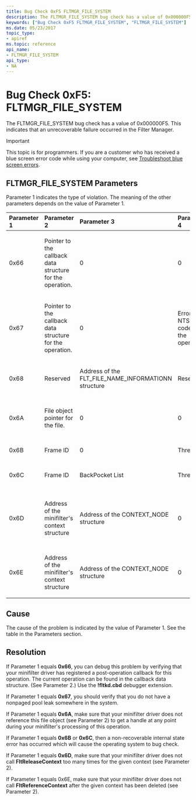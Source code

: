 ```yaml
---
title: Bug Check 0xF5 FLTMGR_FILE_SYSTEM
description: The FLTMGR_FILE_SYSTEM bug check has a value of 0x000000F5. This indicates that an unrecoverable failure occurred in the Filter Manager.
keywords: ["Bug Check 0xF5 FLTMGR_FILE_SYSTEM", "FLTMGR_FILE_SYSTEM"]
ms.date: 05/23/2017
topic_type:
- apiref
ms.topic: reference
api_name:
- FLTMGR_FILE_SYSTEM
api_type:
- NA
---
```


# Bug Check 0xF5: FLTMGR\_FILE\_SYSTEM


The FLTMGR\_FILE\_SYSTEM bug check has a value of 0x000000F5. This indicates that an unrecoverable failure occurred in the Filter Manager.

> [!IMPORTANT]
> This topic is for programmers. If you are a customer who has received a blue screen error code while using your computer, see [Troubleshoot blue screen errors](https://www.windows.com/stopcode).


## FLTMGR\_FILE\_SYSTEM Parameters


Parameter 1 indicates the type of violation. The meaning of the other parameters depends on the value of Parameter 1.

<table>
<colgroup>
<col width="20%" />
<col width="20%" />
<col width="20%" />
<col width="20%" />
<col width="20%" />
</colgroup>
<thead>
<tr class="header">
<th align="left">Parameter 1</th>
<th align="left">Parameter 2</th>
<th align="left">Parameter 3</th>
<th align="left">Parameter 4</th>
<th align="left">Cause of error</th>
</tr>
</thead>
<tbody>
<tr class="odd">
<td align="left"><p>0x66</p></td>
<td align="left"><p>Pointer to the callback data structure for the operation.</p></td>
<td align="left"><p>0</p></td>
<td align="left"><p>0</p></td>
<td align="left"><p>The minifilter returned FLT_PREOP_SUCCESS_WITH_CALLBACK or FLT_PREOP_SYNCHRONIZE from a preoperation callback, but did not register a corresponding postoperation callback.</p></td>
</tr>
<tr class="even">
<td align="left"><p>0x67</p></td>
<td align="left"><p>Pointer to the callback data structure for the operation.</p></td>
<td align="left"><p>0</p></td>
<td align="left"><p>Error NTSTATUS code for the operation</p></td>
<td align="left"><p>An internal object ran out of space, and the system is unable to allocate new space.</p></td>
</tr>
<tr class="odd">
<td align="left"><p>0x68</p></td>
<td align="left"><p>Reserved</p></td>
<td align="left"><p>Address of the FLT_FILE_NAME_INFORMATIONN structure</p></td>
<td align="left"><p>Reserved</p></td>
<td align="left"><p>A FLT_FILE_NAME_INFORMATION structure was dereferenced too many times.</p></td>
</tr>
<tr class="even">
<td align="left"><p>0x6A</p></td>
<td align="left"><p>File object pointer for the file.</p></td>
<td align="left"><p>0</p></td>
<td align="left"><p>0</p></td>
<td align="left"><p>The file-open or file-create request could not be canceled, because one or more handles have been created for the file.</p></td>
</tr>
<tr class="odd">
<td align="left"><p>0x6B</p></td>
<td align="left"><p>Frame ID</p></td>
<td align="left"><p>0</p></td>
<td align="left"><p>Thread</p></td>
<td align="left"><p>Invalid BACKPOCKET IRPCTRL state.</p></td>
</tr>
<tr class="even">
<td align="left"><p>0x6C</p></td>
<td align="left"><p>Frame ID</p></td>
<td align="left"><p>BackPocket List</p></td>
<td align="left"><p>Thread</p></td>
<td align="left"><p>Too many nested PageFaults for BACKPOCKETED IRPCTR.</p></td>
</tr>
<tr class="odd">
<td align="left"><p>0x6D</p></td>
<td align="left"><p>Address of the minifilter's context structure</p></td>
<td align="left"><p>Address of the CONTEXT_NODE structure</p></td>
<td align="left"><p>0</p></td>
<td align="left"><p>The context structure was dereferenced too many times. This means that the reference count on the Filter Manager's CONTEXT_NODE structure went to zero while it was still attached to its associated object.</p></td>
</tr>
<tr class="even">
<td align="left"><p>0x6E</p></td>
<td align="left"><p>Address of the minifilter's context structure</p></td>
<td align="left"><p>Address of the CONTEXT_NODE structure</p></td>
<td align="left"><p>0</p></td>
<td align="left"><p>The context structure was referenced after being freed.</p></td>
</tr>
</tbody>
</table>

 

## Cause

The cause of the problem is indicated by the value of Parameter 1. See the table in the Parameters section.

## Resolution

If Parameter 1 equals **0x66**, you can debug this problem by verifying that your minifilter driver has registered a post-operation callback for this operation. The current operation can be found in the callback data structure. (See Parameter 2.) Use the **!fltkd.cbd** debugger extension.

If Parameter 1 equals **0x67**, you should verify that you do not have a nonpaged pool leak somewhere in the system.

If Parameter 1 equals **0x6A**, make sure that your minifilter driver does not reference this file object (see Parameter 2) to get a handle at any point during your minifilter's processing of this operation.

If Parameter 1 equals **0x6B** or **0x6C**, then a non-recoverable internal state error has occurred which will cause the operating system to bug check.

If Parameter 1 equals **0x6D**, make sure that your minifilter driver does not call **FltReleaseContext** too many times for the given context (see Parameter 2).

If Parameter 1 equals 0x6E, make sure that your minifilter driver does not call **FltReferenceContext** after the given context has been deleted (see Parameter 2).

 

 




